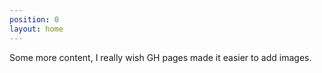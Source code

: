 ```yaml
---
position: 0
layout: home
---
```


Some more content, I really wish GH pages made it easier to add images.
